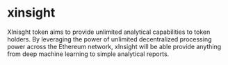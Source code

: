 # xinsight
XInisght token aims to provide unlimited analytical capabilities to token holders.  By leveraging the power of unlimited decentralized processing power across the Ethereum network, xInsight will be able provide anything from deep machine learning to simple analytical reports. 
